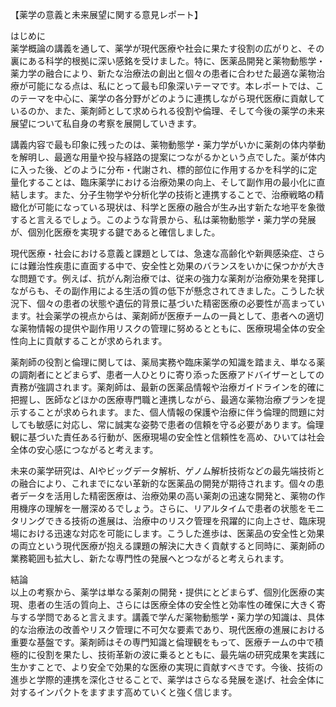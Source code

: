【薬学の意義と未来展望に関する意見レポート】

はじめに  
薬学概論の講義を通して、薬学が現代医療や社会に果たす役割の広がりと、その裏にある科学的根拠に深い感銘を受けました。特に、医薬品開発と薬物動態学・薬力学の融合により、新たな治療法の創出と個々の患者に合わせた最適な薬物治療が可能になる点は、私にとって最も印象深いテーマです。本レポートでは、このテーマを中心に、薬学の各分野がどのように連携しながら現代医療に貢献しているのか、また、薬剤師として求められる役割や倫理、そして今後の薬学の未来展望について私自身の考察を展開していきます。

講義内容で最も印象に残ったのは、薬物動態学・薬力学がいかに薬剤の体内挙動を解明し、最適な用量や投与経路の提案につながるかという点でした。薬が体内に入った後、どのように分布・代謝され、標的部位に作用するかを科学的に定量化することは、臨床薬学における治療効果の向上、そして副作用の最小化に直結します。また、分子生物学や分析化学の技術と連携することで、治療戦略の精緻化が可能になっている現状は、科学と医療の融合が生み出す新たな地平を象徴すると言えるでしょう。このような背景から、私は薬物動態学・薬力学の発展が、個別化医療を実現する鍵であると確信しました。

現代医療・社会における意義と課題としては、急速な高齢化や新興感染症、さらには難治性疾患に直面する中で、安全性と効果のバランスをいかに保つかが大きな問題です。例えば、抗がん剤治療では、従来の強力な薬剤が治療効果を発揮しながらも、その副作用による生活の質の低下が懸念されてきました。こうした状況下、個々の患者の状態や遺伝的背景に基づいた精密医療の必要性が高まっています。社会薬学の視点からは、薬剤師が医療チームの一員として、患者への適切な薬物情報の提供や副作用リスクの管理に努めるとともに、医療現場全体の安全性向上に貢献することが求められます。

薬剤師の役割と倫理に関しては、薬局実務や臨床薬学の知識を踏まえ、単なる薬の調剤者にとどまらず、患者一人ひとりに寄り添った医療アドバイザーとしての責務が強調されます。薬剤師は、最新の医薬品情報や治療ガイドラインを的確に把握し、医師などほかの医療専門職と連携しながら、最適な薬物治療プランを提示することが求められます。また、個人情報の保護や治療に伴う倫理的問題に対しても敏感に対応し、常に誠実な姿勢で患者の信頼を守る必要があります。倫理観に基づいた責任ある行動が、医療現場の安全性と信頼性を高め、ひいては社会全体の安心感につながると考えます。

未来の薬学研究は、AIやビッグデータ解析、ゲノム解析技術などの最先端技術との融合により、これまでにない革新的な医薬品の開発が期待されます。個々の患者データを活用した精密医療は、治療効果の高い薬剤の迅速な開発と、薬物の作用機序の理解を一層深めるでしょう。さらに、リアルタイムで患者の状態をモニタリングできる技術の進展は、治療中のリスク管理を飛躍的に向上させ、臨床現場における迅速な対応を可能にします。こうした進歩は、医薬品の安全性と効果の両立という現代医療が抱える課題の解決に大きく貢献すると同時に、薬剤師の業務範囲も拡大し、新たな専門性の発展へとつながると考えられます。

結論  
以上の考察から、薬学は単なる薬剤の開発・提供にとどまらず、個別化医療の実現、患者の生活の質向上、さらには医療全体の安全性と効率性の確保に大きく寄与する学問であると言えます。講義で学んだ薬物動態学・薬力学の知識は、具体的な治療法の改善やリスク管理に不可欠な要素であり、現代医療の進展における重要な基盤です。薬剤師はその専門知識と倫理観をもって、医療チームの中で積極的に役割を果たし、技術革新の波に乗るとともに、最先端の研究成果を実践に生かすことで、より安全で効果的な医療の実現に貢献すべきです。今後、技術の進歩と学際的連携を深化させることで、薬学はさらなる発展を遂げ、社会全体に対するインパクトをますます高めていくと強く信じます。